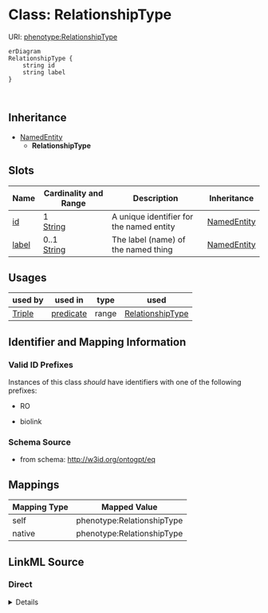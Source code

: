 

# Class: RelationshipType



URI: [phenotype:RelationshipType](http://w3id.org/ontogpt/phenotype/RelationshipType)



```mermaid
erDiagram
RelationshipType {
    string id  
    string label  
}



```




## Inheritance
* [NamedEntity](NamedEntity.md)
    * **RelationshipType**



## Slots

| Name | Cardinality and Range | Description | Inheritance |
| ---  | --- | --- | --- |
| [id](id.md) | 1 <br/> [String](String.md) | A unique identifier for the named entity | [NamedEntity](NamedEntity.md) |
| [label](label.md) | 0..1 <br/> [String](String.md) | The label (name) of the named thing | [NamedEntity](NamedEntity.md) |





## Usages

| used by | used in | type | used |
| ---  | --- | --- | --- |
| [Triple](Triple.md) | [predicate](predicate.md) | range | [RelationshipType](RelationshipType.md) |






## Identifier and Mapping Information


### Valid ID Prefixes

Instances of this class *should* have identifiers with one of the following prefixes:

* RO

* biolink








### Schema Source


* from schema: http://w3id.org/ontogpt/eq





## Mappings

| Mapping Type | Mapped Value |
| ---  | ---  |
| self | phenotype:RelationshipType |
| native | phenotype:RelationshipType |





## LinkML Source

<!-- TODO: investigate https://stackoverflow.com/questions/37606292/how-to-create-tabbed-code-blocks-in-mkdocs-or-sphinx -->

### Direct

<details>
```yaml
name: RelationshipType
id_prefixes:
- RO
- biolink
from_schema: http://w3id.org/ontogpt/eq
is_a: NamedEntity

```
</details>

### Induced

<details>
```yaml
name: RelationshipType
id_prefixes:
- RO
- biolink
from_schema: http://w3id.org/ontogpt/eq
is_a: NamedEntity
attributes:
  id:
    name: id
    annotations:
      prompt.skip:
        tag: prompt.skip
        value: 'true'
    description: A unique identifier for the named entity
    comments:
    - this is populated during the grounding and normalization step
    from_schema: http://w3id.org/ontogpt/eq
    rank: 1000
    identifier: true
    alias: id
    owner: RelationshipType
    domain_of:
    - NamedEntity
    - Publication
    range: string
    required: true
  label:
    name: label
    annotations:
      owl:
        tag: owl
        value: AnnotationProperty, AnnotationAssertion
    description: The label (name) of the named thing
    from_schema: http://w3id.org/ontogpt/eq
    aliases:
    - name
    rank: 1000
    slot_uri: rdfs:label
    alias: label
    owner: RelationshipType
    domain_of:
    - NamedEntity
    range: string

```
</details>